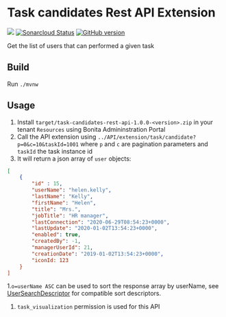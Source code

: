 # Task candidates Rest API Extension

![](https://github.com/Bonitasoft-Community/task-candidates-rest-api/workflows/Build/badge.svg)
[![Sonarcloud Status](https://sonarcloud.io/api/project_badges/measure?project=Bonitasoft-Community_task-candidates-rest-api&metric=alert_status)](https://sonarcloud.io/dashboard?id=Bonitasoft-Community_task-candidates-rest-api)
[![GitHub version](https://badge.fury.io/gh/Bonitasoft-Community%2Ftask-candidates-rest-api.svg)](https://badge.fury.io/gh/Bonitasoft-Community%2Ftask-candidates-rest-api)

Get the list of users that can performed a given task

## Build

Run `./mvnw`

## Usage

1. Install `target/task-candidates-rest-api-1.0.0-<version>.zip` in your tenant `Resources` using Bonita Admininstration Portal
1. Call the API extension using `../API/extension/task/candidate?p=0&c=10&taskId=1001` where `p` and `c` are pagination parameters and `taskId` the task instance id
1. It will return a json array of `user` objects:
```json
[
	{
		"id" : 15,
		"userName": "helen.kelly",
		"lastName": "Kelly",
		"firstName": "Helen",
		"title": "Mrs.",
		"jobTitle": "HR manager",
		"lastConnection": "2020-06-29T08:54:23+0000",
		"lastUpdate": "2020-01-02T13:54:23+0000",
		"enabled": true,
		"createdBy": -1,
		"managerUserId": 21,
		"creationDate": "2019-01-02T13:54:23+0000",
		"iconId: 123
	}
]
```
1.`o=userName ASC` can be used to sort the response array by userName, see [UserSearchDescriptor](https://documentation.bonitasoft.com/javadoc/api/7.10.5/org/bonitasoft/engine/identity/UserSearchDescriptor.html) for compatible sort descriptors.
1. `task_visualization` permission is used for this API
